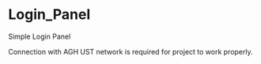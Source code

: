 # Login_Panel
Simple Login Panel 

Connection with AGH UST network is required for project to work properly.
